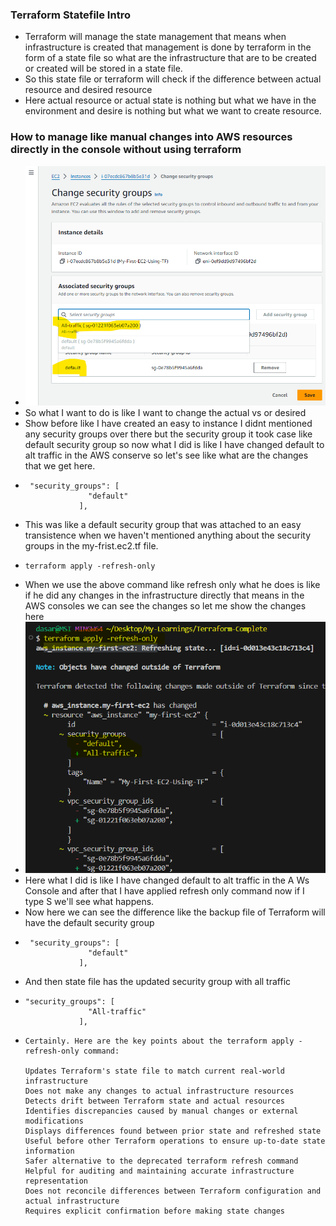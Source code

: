 ### Terraform Statefile Intro

- Terraform will manage the state management that means when infrastructure is created that management is done by terraform in the form of a state file so what are the infrastructure that are to be created or created will be stored in a state file.
- So this state file or terraform will check if the difference between actual resource and desired resource
- Here actual resource or actual state is nothing but what we have in the environment and desire is nothing but what we want to create resource.

### How to manage like manual changes into AWS resources directly in the console without using terraform

- ![1723879653036](image/terraform-state-file/1723879653036.png)
- So what I want to do is like I want to change the actual vs or desired
- Show before like I have created an easy to instance I didnt mentioned any security groups over there but the security group it took case like default security group so now what I did is like I have changed default to alt traffic in the AWS conserve so let's see like what are the changes that we get here.
- ```
   "security_groups": [
                "default"
              ],
  ```
- This was like a default security group that was attached to an easy transistence when we haven't mentioned anything about the security groups in the my-frist.ec2.tf file.
- ```
  terraform apply -refresh-only
  ```
- When we use the above command like refresh only what he does is like if he did any changes in the infrastructure directly that means in the AWS consoles we can see the changes so let me show the changes here
- ![1723882341846](image/terraform-state-file/1723882341846.png)
- Here what I did is like I have changed default to alt traffic in the A Ws Console and after that I have applied refresh only command now if I type S we'll see what happens.
- Now here we can see the difference like the backup file of Terraform will have the default security group
- ```
   "security_groups": [
                "default"
              ],
  ```
- And then state file has the updated security group with all traffic
- ```
  "security_groups": [
                "All-traffic"
              ],
  ```
- ```
  Certainly. Here are the key points about the terraform apply -refresh-only command:

  Updates Terraform's state file to match current real-world infrastructure
  Does not make any changes to actual infrastructure resources
  Detects drift between Terraform state and actual resources
  Identifies discrepancies caused by manual changes or external modifications
  Displays differences found between prior state and refreshed state
  Useful before other Terraform operations to ensure up-to-date state information
  Safer alternative to the deprecated terraform refresh command
  Helpful for auditing and maintaining accurate infrastructure representation
  Does not reconcile differences between Terraform configuration and actual infrastructure
  Requires explicit confirmation before making state changes

  ```
